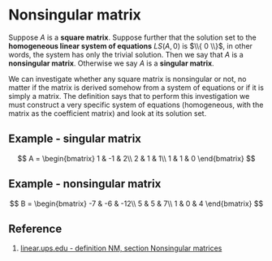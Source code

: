 # Nonsingular matrix

Suppose $A$ is a **square matrix**. Suppose further that the solution set to the **homogeneous linear system of equations** $LS(A, 0)$ is $\\{ 0 \\}$, in other words, the system has only the trivial solution. Then we say that $A$ is a **nonsingular matrix**. Otherwise we say $A$ is a **singular matrix**.

We can investigate whether any square matrix is nonsingular or not, no matter if the matrix is derived somehow from a system of equations or if it is simply a matrix. The definition says that to perform this investigation we must construct a very specific system of equations (homogeneous, with the matrix as the coefficient matrix) and look at its solution set.

## Example - singular matrix

$$
A =
\begin{bmatrix}
    1 & -1 & 2\\
    2 & 1 & 1\\
    1 & 1 & 0
\end{bmatrix}
$$

## Example - nonsingular matrix

$$
B =
\begin{bmatrix}
    -7 & -6 & -12\\
    5 & 5 & 7\\
    1 & 0 & 4
\end{bmatrix}
$$

## Reference

1. [linear.ups.edu - definition NM, section Nonsingular matrices](http://linear.ups.edu/html/section-NM.html)